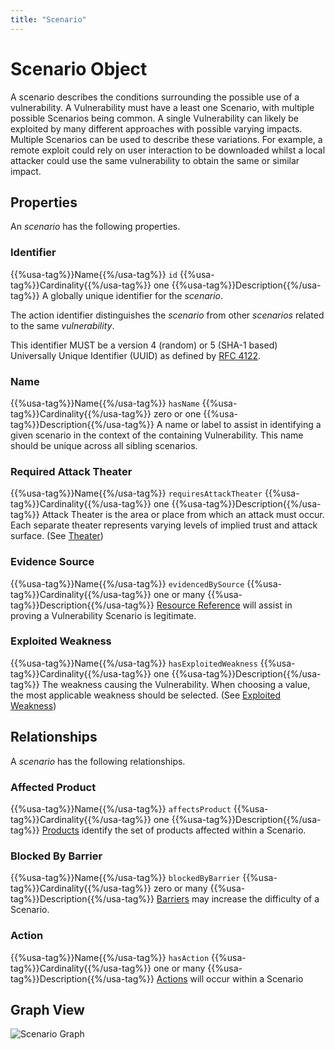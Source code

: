 ```yaml
---
title: "Scenario"
---
```


# Scenario Object

A scenario describes the conditions surrounding the possible use of a vulnerability. A Vulnerability must have a least one Scenario, with multiple possible Scenarios being common. A single Vulnerability can likely be exploited by many different approaches with possible varying impacts. Multiple Scenarios can be used to describe these variations. For example, a remote exploit could rely on user interaction to be downloaded whilst a local attacker could use the same vulnerability to obtain the same or similar impact.

## Properties

An *scenario* has the following properties.

### Identifier

{{%usa-tag%}}Name{{%/usa-tag%}} `id`
{{%usa-tag%}}Cardinality{{%/usa-tag%}} one
{{%usa-tag%}}Description{{%/usa-tag%}} A globally unique identifier for the *scenario*.

The action identifier distinguishes the *scenario* from other *scenarios* related to the same *vulnerability*.

This identifier MUST be a version 4 (random) or 5 (SHA-1 based) Universally Unique Identifier (UUID) as defined by [RFC 4122](https://www.rfc-editor.org/rfc/inline-errata/rfc4122.html).

### Name

{{%usa-tag%}}Name{{%/usa-tag%}} `hasName`
{{%usa-tag%}}Cardinality{{%/usa-tag%}} zero or one
{{%usa-tag%}}Description{{%/usa-tag%}} A name or label to assist in identifying a given scenario in the context of the containing Vulnerability. This name should be unique across all sibling scenarios.

### Required Attack Theater

{{%usa-tag%}}Name{{%/usa-tag%}} `requiresAttackTheater`
{{%usa-tag%}}Cardinality{{%/usa-tag%}} one
{{%usa-tag%}}Description{{%/usa-tag%}} Attack Theater is the area or place from which an attack must occur. Each separate theater represents varying levels of implied trust and attack surface. (See [Theater](../../values/theater))

### Evidence Source

{{%usa-tag%}}Name{{%/usa-tag%}} `evidencedBySource`
{{%usa-tag%}}Cardinality{{%/usa-tag%}} one or many
{{%usa-tag%}}Description{{%/usa-tag%}} [Resource Reference](../../values/resource-reference) will assist in proving a Vulnerability Scenario is legitimate.

### Exploited Weakness

{{%usa-tag%}}Name{{%/usa-tag%}} `hasExploitedWeakness`
{{%usa-tag%}}Cardinality{{%/usa-tag%}} one
{{%usa-tag%}}Description{{%/usa-tag%}} The weakness causing the Vulnerability. When choosing a value, the most applicable weakness should be selected. (See [Exploited Weakness](../../values/exploited-weakness))

## Relationships

A *scenario* has the following relationships.

### Affected Product

{{%usa-tag%}}Name{{%/usa-tag%}} `affectsProduct`
{{%usa-tag%}}Cardinality{{%/usa-tag%}} one
{{%usa-tag%}}Description{{%/usa-tag%}} [Products](../product) identify the set of products affected within a Scenario.

### Blocked By Barrier

{{%usa-tag%}}Name{{%/usa-tag%}} `blockedByBarrier`
{{%usa-tag%}}Cardinality{{%/usa-tag%}} zero or many
{{%usa-tag%}}Description{{%/usa-tag%}} [Barriers](../barrier) may increase the difficulty of a Scenario.

### Action

{{%usa-tag%}}Name{{%/usa-tag%}} `hasAction`
{{%usa-tag%}}Cardinality{{%/usa-tag%}} one or many
{{%usa-tag%}}Description{{%/usa-tag%}} [Actions](../action) will occur within a Scenario

## Graph View

![Scenario Graph](/figures/graphsnippets/ScenarioSnippet.png "Scenario Graph")
